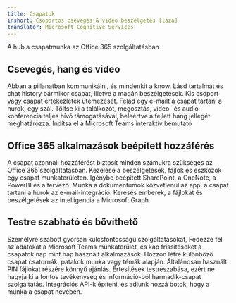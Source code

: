 ```yaml
---
title: Csapatok
inshort: Csoportos csevegés & video beszélgetés [laza]
translator: Microsoft Cognitive Services
---
```



A hub a csapatmunka az Office 365 szolgáltatásban 

## Csevegés, hang és video
Abban a pillanatban kommunikálni, és mindenkit a know. Lásd tartalmát és chat history bármikor csapat, illetve a magán beszélgetések. Kis csoport vagy csapat értekezletek ütemezését. Felad egy e-mailt a csapat tartani a hurok, egy szál. Töltse ki a találkozót, megosztás, video- és audio konferencia teljes hívó támogatásával, beleértve a fejlett hang jellegét meghatározza. 
Indítsa el a Microsoft Teams interaktív bemutató 

## Office 365 alkalmazások beépített hozzáférés
A csapat azonnali hozzáférést biztosít minden számukra szükséges az Office 365 szolgáltatásban. Kezelése a beszélgetések, fájlok és eszközök egy csapat munkaterületen. Igénybe beépített SharePoint, a OneNote, a PowerBI és a tervező. Munka a dokumentumok közvetlenül az app. a csapat tartani a hurok az e-mail-integráció. Keresés emberek, a fájlokat és beszélgetések az intelligencia a Microsoft Graph. 

## Testre szabható és bővíthető
Személyre szabott gyorsan kulcsfontosságú szolgáltatásokat, Fedezze fel az adatokat a Microsoft Teams munkaterület, és kap frissítéseket a csapatok nap mint nap használt alkalmazások. Hozzon létre különböző csapat csatornák, patakok munka vagy témák alapján. Általánosan használt PIN fájlokat részére könnyű ajánlás. Értesítések testreszabása, ezért ne hagyja ki a fontos tevékenység és információ-ból harmadik-csapat szolgáltatás. Integrációs API-k építeni, és adjunk hozzá botok, hogy a munka a csapat nevében. 






